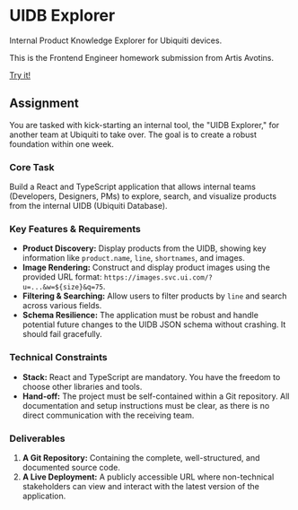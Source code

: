 # UIDB Explorer

Internal Product Knowledge Explorer for Ubiquiti devices.

This is the Frontend Engineer homework submission from Artis Avotins.

[Try it!](https://example.com)

## Assignment

You are tasked with kick-starting an internal tool, the "UIDB Explorer," for another team at Ubiquiti to take over. The goal is to create a robust foundation within one week.

### Core Task

Build a React and TypeScript application that allows internal teams (Developers, Designers, PMs) to explore, search, and visualize products from the internal UIDB (Ubiquiti Database).

### Key Features & Requirements

- **Product Discovery:** Display products from the UIDB, showing key information like `product.name`, `line`, `shortnames`, and images.
- **Image Rendering:** Construct and display product images using the provided URL format: `https://images.svc.ui.com/?u=...&w=${size}&q=75`.
- **Filtering & Searching:** Allow users to filter products by `line` and search across various fields.
- **Schema Resilience:** The application must be robust and handle potential future changes to the UIDB JSON schema without crashing. It should fail gracefully.

### Technical Constraints

- **Stack:** React and TypeScript are mandatory. You have the freedom to choose other libraries and tools.
- **Hand-off:** The project must be self-contained within a Git repository. All documentation and setup instructions must be clear, as there is no direct communication with the receiving team.

### Deliverables

1.  **A Git Repository:** Containing the complete, well-structured, and documented source code.
2.  **A Live Deployment:** A publicly accessible URL where non-technical stakeholders can view and interact with the latest version of the application.
